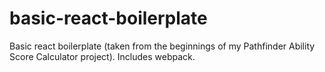 # basic-react-boilerplate
Basic react boilerplate (taken from the beginnings of my Pathfinder Ability Score Calculator project). Includes webpack.
